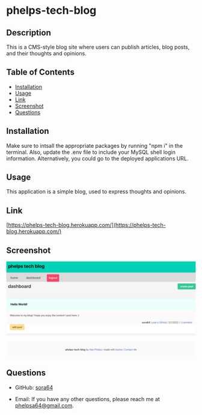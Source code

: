 # phelps-tech-blog

## Description

This is a CMS-style blog site where users can publish articles, blog posts, and their thoughts and opinions.

## Table of Contents

- [Installation](#installation)
- [Usage](#usage)
- [Link](#link)
- [Screenshot](#screenshot)
- [Questions](#questions)

## Installation

Make sure to intsall the appropriate packages by running "npm i" in the terminal. Also, update the .env file to include your MySQL shell login information. Alternatively, you could go to the deployed applications URL.

## Usage

This application is a simple blog, used to express thoughts and opinions.

## Link

[https://phelps-tech-blog.herokuapp.com/](https://phelps-tech-blog.herokuapp.com/)

## Screenshot

![Screnshot of the application's](./phelpsTechBlogScreenshot.png)

## Questions

- GitHub: [sora64](https://github.com/sora64/)

- Email: If you have any other questions, please reach me at [phelpsa64@gmail.com](mailto:phelpsa64@gmail.com).
